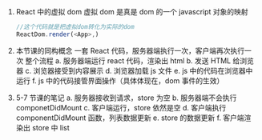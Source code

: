 1. React 中的虚拟 dom
   虚拟 dom 是真是 dom 的一个 javascript 对象的映射
   ```js
   //这个代码就是把虚拟dom转化为实际的dom
   ReactDom.render(<App>,)
   ```
2. 本节课的同构概念
   一套 React 代码，服务器端执行一次，客户端再次执行一次
   整个流程
   a. 服务器端运行 react 代码，渲染出 html
   b. 发送 HTML 给浏览器
   c. 浏览器接受到内容展示
   d. 浏览器加载 js 文件
   e. js 中的代码在浏览器中运行
   f. js 中的代码接管界面操作（具体体现在，dom 事件的生效）

3. 5-7 节课的笔记
   a. 服务器接收到请求，store 为空
   b. 服务器端不会执行 componetDidMount
   c. 客户端运行，store 依然是空
   d. 客户端执行 componentDidMount 函数，列表数据更新
   e. store 的数据更新
   f. 客户端渲染出 store 中 list
